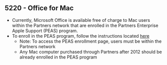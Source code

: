 ## 5220 - Office for Mac ##

- Currently, Microsoft Office is available free of charge to Mac users within the Partners network that are enrolled in the Partners Enterprise Apple Support (PEAS) program.
- To enroll in the PEAS program, follow the instructions located [here](http://rc.partners.org/kb/show_article.php?id=276)
  * Note: To access the PEAS enrollment page, users must be within the Partners network
  * Any Mac computer purchased through Partners after 2012 should be already enrolled in the PEAS program
